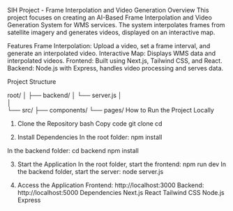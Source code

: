 SIH Project - Frame Interpolation and Video Generation
Overview
This project focuses on creating an AI-Based Frame Interpolation and Video Generation System for WMS services. The system interpolates frames from satellite imagery and generates videos, displayed on an interactive map.

Features
Frame Interpolation: Upload a video, set a frame interval, and generate an interpolated video.
Interactive Map: Displays WMS data and interpolated videos.
Frontend: Built using Next.js, Tailwind CSS, and React.
Backend: Node.js with Express, handles video processing and serves data.


Project Structure

root/
│
├── backend/
│   └── server.js
│   
│       
└── src/
    ├── components/
    └── pages/
How to Run the Project Locally
1. Clone the Repository
bash
Copy code
git clone <repo-url>
cd <repo-folder>

2. Install Dependencies
In the root folder:
npm install

In the backend folder:
cd backend
npm install

3. Start the Application
In the root folder, start the frontend:
npm run dev
In the backend folder, start the server:
node server.js


4. Access the Application
Frontend: http://localhost:3000
Backend: http://localhost:5000
Dependencies
Next.js
React
Tailwind CSS
Node.js
Express
